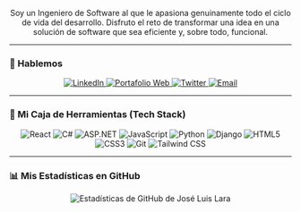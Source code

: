 
<p align="center">
  Soy un Ingeniero de Software al que le apasiona genuinamente todo el ciclo de vida del desarrollo. Disfruto el reto de transformar una idea en una solución de software que sea eficiente y, sobre todo, funcional.
</p>

---

### 💬 Hablemos

<p align="center">
  <a href="https://linkedin.com/in/joseluislaradev" target="_blank">
    <img src="https://img.shields.io/badge/LinkedIn-0077B5?style=for-the-badge&logo=linkedin&logoColor=white" alt="LinkedIn">
  </a>
  <a href="https://joseluislara.dev" target="_blank">
    <img src="https://img.shields.io/badge/Mi_Portafolio-252525?style=for-the-badge&logo=react&logoColor=61DAFB" alt="Portafolio Web">
  </a>
  <a href="https://twitter.com/joseluislaradev" target="_blank">
    <img src="https://img.shields.io/badge/Twitter-1DA1F2?style=for-the-badge&logo=twitter&logoColor=white" alt="Twitter">
  </a>
  <a href="mailto:hola@joseluislara.dev" target="_blank">
    <img src="https://img.shields.io/badge/Envíame_un_correo-EA4335?style=for-the-badge&logo=gmail&logoColor=white" alt="Email">
  </a>
</p>

---

### 🚀 Mi Caja de Herramientas (Tech Stack)

<p align="center">
  <img src="https://img.shields.io/badge/React-20232A?style=for-the-badge&logo=react&logoColor=61DAFB" alt="React">
  <img src="https://img.shields.io/badge/C%23-239120?style=for-the-badge&logo=c-sharp&logoColor=white" alt="C#">
  <img src="https://img.shields.io/badge/ASP.NET-5C2D91?style=for-the-badge&logo=.net&logoColor=white" alt="ASP.NET">
  <img src="https://img.shields.io/badge/JavaScript-F7DF1E?style=for-the-badge&logo=javascript&logoColor=black" alt="JavaScript">
  <img src="https://img.shields.io/badge/Python-3776AB?style=for-the-badge&logo=python&logoColor=white" alt="Python">
  <img src="https://img.shields.io/badge/Django-092E20?style=for-the-badge&logo=django&logoColor=white" alt="Django">
  <img src="https://img.shields.io/badge/HTML5-E34F26?style=for-the-badge&logo=html5&logoColor=white" alt="HTML5">
  <img src="https://img.shields.io/badge/CSS3-1572B6?style=for-the-badge&logo=css3&logoColor=white" alt="CSS3">
  <img src="https://img.shields.io/badge/Git-E34F26?style=for-the-badge&logo=git&logoColor=white" alt="Git">
  <img src="https://img.shields.io/badge/Tailwind_CSS-06B6D4?style=for-the-badge&logo=tailwindcss&logoColor=white" alt="Tailwind CSS">
</p>

---

### 📊 Mis Estadísticas en GitHub

<p align="center">
  <img src="https://github-readme-stats.vercel.app/api?username=joseluislaradev&show_icons=true&theme=dark&hide_border=true&locale=es" alt="Estadísticas de GitHub de José Luis Lara">
</p>
